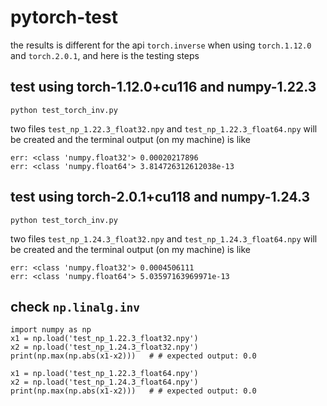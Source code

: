# pytorch-test

the results is different for the api ```torch.inverse``` when using ```torch.1.12.0``` and ```torch.2.0.1```, and here is the testing steps

## test using torch-1.12.0+cu116 and numpy-1.22.3
```
python test_torch_inv.py
```
two files ```test_np_1.22.3_float32.npy``` and ```test_np_1.22.3_float64.npy``` will be created and the terminal output (on my machine) is like
```
err: <class 'numpy.float32'> 0.00020217896
err: <class 'numpy.float64'> 3.814726312612038e-13
```

## test using torch-2.0.1+cu118 and numpy-1.24.3
```
python test_torch_inv.py
```
two files ```test_np_1.24.3_float32.npy``` and ```test_np_1.24.3_float64.npy``` will be created and the terminal output (on my machine) is like
```
err: <class 'numpy.float32'> 0.0004506111
err: <class 'numpy.float64'> 5.03597163969971e-13
```

## check ```np.linalg.inv```
```
import numpy as np
x1 = np.load('test_np_1.22.3_float32.npy')
x2 = np.load('test_np_1.24.3_float32.npy')
print(np.max(np.abs(x1-x2)))   # # expected output: 0.0

x1 = np.load('test_np_1.22.3_float64.npy')
x2 = np.load('test_np_1.24.3_float64.npy')
print(np.max(np.abs(x1-x2)))   # # expected output: 0.0
```



